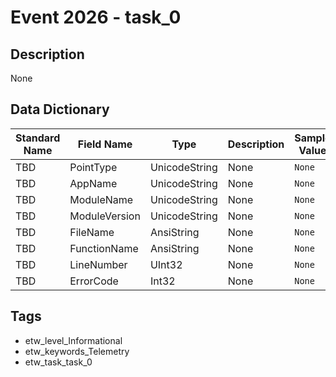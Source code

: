 # Event 2026 - task_0

## Description
None

## Data Dictionary
|Standard Name|Field Name|Type|Description|Sample Value|
|---|---|---|---|---|
|TBD|PointType|UnicodeString|None|`None`|
|TBD|AppName|UnicodeString|None|`None`|
|TBD|ModuleName|UnicodeString|None|`None`|
|TBD|ModuleVersion|UnicodeString|None|`None`|
|TBD|FileName|AnsiString|None|`None`|
|TBD|FunctionName|AnsiString|None|`None`|
|TBD|LineNumber|UInt32|None|`None`|
|TBD|ErrorCode|Int32|None|`None`|

## Tags
* etw_level_Informational
* etw_keywords_Telemetry
* etw_task_task_0